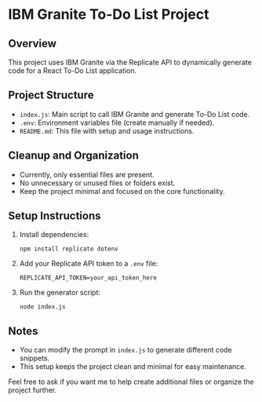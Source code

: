 # IBM Granite To-Do List Project

## Overview
This project uses IBM Granite via the Replicate API to dynamically generate code for a React To-Do List application.

## Project Structure
- `index.js`: Main script to call IBM Granite and generate To-Do List code.
- `.env`: Environment variables file (create manually if needed).
- `README.md`: This file with setup and usage instructions.

## Cleanup and Organization
- Currently, only essential files are present.
- No unnecessary or unused files or folders exist.
- Keep the project minimal and focused on the core functionality.

## Setup Instructions
1. Install dependencies:
   ```
   npm install replicate dotenv
   ```
2. Add your Replicate API token to a `.env` file:
   ```
   REPLICATE_API_TOKEN=your_api_token_here
   ```
3. Run the generator script:
   ```
   node index.js
   ```

## Notes
- You can modify the prompt in `index.js` to generate different code snippets.
- This setup keeps the project clean and minimal for easy maintenance.

Feel free to ask if you want me to help create additional files or organize the project further.
